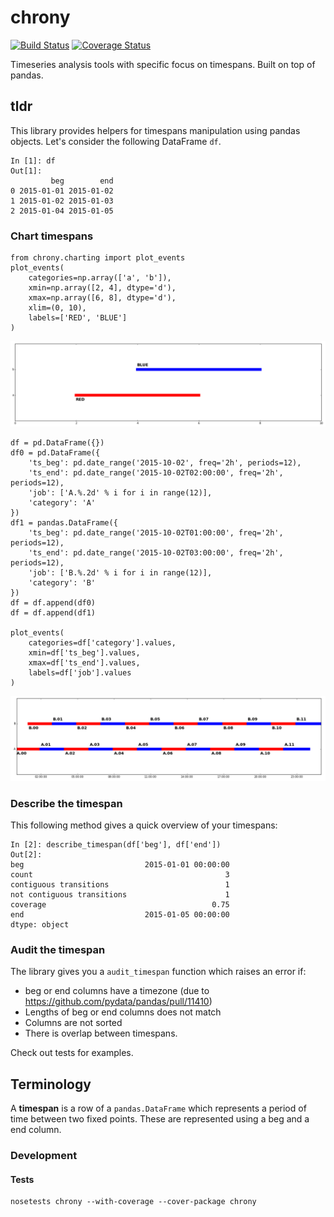 # chrony

[![Build Status](https://travis-ci.org/optimdata/chrony.svg?branch=master)](https://travis-ci.org/optimdata/chrony)
[![Coverage Status](https://coveralls.io/repos/optimdata/chrony/badge.svg?branch=master&service=github)](https://coveralls.io/github/optimdata/chrony?branch=master)

Timeseries analysis tools with specific focus on timespans. Built on top of pandas.

## tldr

This library provides helpers for timespans manipulation using pandas objects. Let's consider the following DataFrame `df`.

    In [1]: df
    Out[1]: 
             beg        end
    0 2015-01-01 2015-01-02
    1 2015-01-02 2015-01-03
    2 2015-01-04 2015-01-05

### Chart timespans

    from chrony.charting import plot_events
    plot_events(
        categories=np.array(['a', 'b']),
        xmin=np.array([2, 4], dtype='d'),
        xmax=np.array([6, 8], dtype='d'),
        xlim=(0, 10),
        labels=['RED', 'BLUE']
    )

![Alt text](./images/fig01.png)


    df = pd.DataFrame({})
    df0 = pd.DataFrame({
        'ts_beg': pd.date_range('2015-10-02', freq='2h', periods=12),
        'ts_end': pd.date_range('2015-10-02T02:00:00', freq='2h', periods=12),
        'job': ['A.%.2d' % i for i in range(12)],
        'category': 'A'
    })
    df1 = pandas.DataFrame({
        'ts_beg': pd.date_range('2015-10-02T01:00:00', freq='2h', periods=12),
        'ts_end': pd.date_range('2015-10-02T03:00:00', freq='2h', periods=12),
        'job': ['B.%.2d' % i for i in range(12)],
        'category': 'B'
    })
    df = df.append(df0)
    df = df.append(df1)

    plot_events(
        categories=df['category'].values,
        xmin=df['ts_beg'].values,
        xmax=df['ts_end'].values,
        labels=df['job'].values
    )

![Alt text](./images/fig02.png)

### Describe the timespan

This following method gives a quick overview of your timespans:

    In [2]: describe_timespan(df['beg'], df['end'])
    Out[2]: 
    beg                           2015-01-01 00:00:00
    count                                           3
    contiguous transitions                          1
    not contiguous transitions                      1
    coverage                                     0.75
    end                           2015-01-05 00:00:00
    dtype: object

### Audit the timespan

The library gives you a `audit_timespan` function which raises an error if:

- beg or end columns have a timezone (due to https://github.com/pydata/pandas/pull/11410)
- Lengths of beg or end columns does not match
- Columns are not sorted
- There is overlap between timespans.

Check out tests for examples.

## Terminology

A **timespan** is a row of a `pandas.DataFrame` which represents a period of time between two fixed points. These are represented using a beg and a end column.


### Development

#### Tests

    nosetests chrony --with-coverage --cover-package chrony
